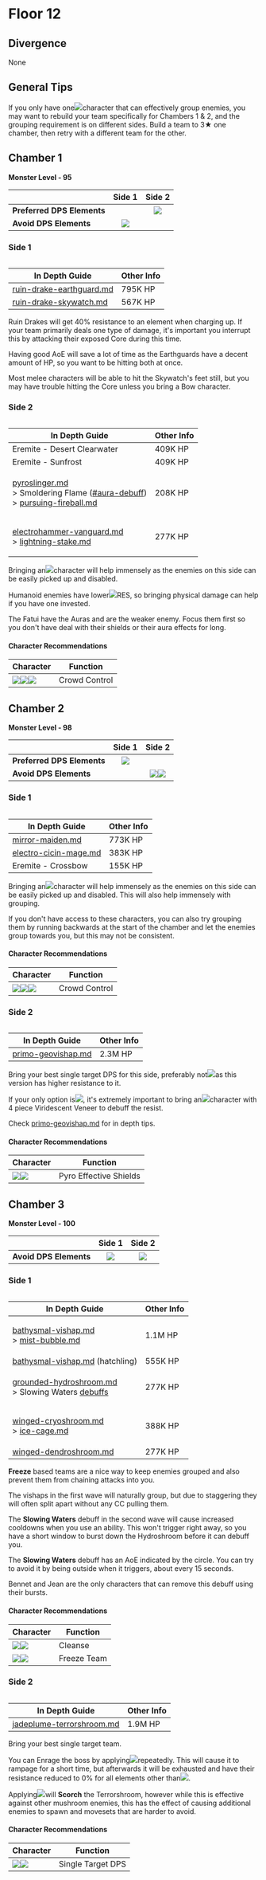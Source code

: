 # Floor 12

## Divergence <a href="#general-tips" id="general-tips"></a>

None

## General Tips

If you only have one![](../../.gitbook/assets/anemo\_small.png)character that can effectively group enemies, you may want to rebuild your team specifically for Chambers 1 & 2, and the grouping requirement is on different sides. Build a team to 3★ one chamber, then retry with a different team for the other.

## Chamber 1

**Monster Level - 95**

|                            |                     Side 1                     |                     Side 2                     |
| -------------------------- | :--------------------------------------------: | :--------------------------------------------: |
| **Preferred DPS Elements** |                                                | ![](../../.gitbook/assets/physical\_small.png) |
| **Avoid DPS Elements**     | ![](../../.gitbook/assets/physical\_small.png) |                                                |

### Side 1

<figure><img src="../../.gitbook/assets/12-1-1v30.png" alt=""><figcaption></figcaption></figure>

| In Depth Guide                                                                                | Other Info |
| --------------------------------------------------------------------------------------------- | ---------- |
| [ruin-drake-earthguard.md](../../monsters/ruin-constructs/ruin-drake-earthguard.md "mention") | 795K HP    |
| [ruin-drake-skywatch.md](../../monsters/ruin-constructs/ruin-drake-skywatch.md "mention")     | 567K HP    |

Ruin Drakes will get 40% resistance to an element when charging up. If your team primarily deals one type of damage, it's important you interrupt this by attacking their exposed Core during this time.

Having good AoE will save a lot of time as the Earthguards have a decent amount of HP, so you want to be hitting both at once.

Most melee characters will be able to hit the Skywatch's feet still, but you may have trouble hitting the Core unless you bring a Bow character.

### Side 2

<figure><img src="../../.gitbook/assets/12-1-2v30.png" alt=""><figcaption></figcaption></figure>

| In Depth Guide                                                                                                                                                                                                                                                                            | Other Info |
| ----------------------------------------------------------------------------------------------------------------------------------------------------------------------------------------------------------------------------------------------------------------------------------------- | ---------- |
| Eremite - Desert Clearwater                                                                                                                                                                                                                                                               | 409K HP    |
| Eremite - Sunfrost                                                                                                                                                                                                                                                                        | 409K HP    |
| <p><a data-mention href="../../monsters/fatui/pyroslinger.md">pyroslinger.md</a><br>> Smoldering Flame (<a data-mention href="../../mechanics/debuffs/#aura-debuff">#aura-debuff</a>)<br>> <a data-mention href="../../mechanics/auras/pursuing-fireball.md">pursuing-fireball.md</a></p> | 208K HP    |
| <p><a data-mention href="../../monsters/fatui/electrohammer-vanguard.md">electrohammer-vanguard.md</a><br>> <a data-mention href="../../mechanics/auras/lightning-stake.md">lightning-stake.md</a></p>                                                                                    | 277K HP    |

Bringing an![](../../.gitbook/assets/anemo\_small.png)character will help immensely as the enemies on this side can be easily picked up and disabled.

Humanoid enemies have lower![](../../.gitbook/assets/physical\_small.png)RES, so bringing physical damage can help if you have one invested.

The Fatui have the Auras and are the weaker enemy. Focus them first so you don't have deal with their shields or their aura effects for long.

#### Character Recommendations

| Character                                                                                                                                                       | Function      |
| --------------------------------------------------------------------------------------------------------------------------------------------------------------- | ------------- |
| ![](../../.gitbook/assets/ui\_avataricon\_sucrose.png)![](../../.gitbook/assets/ui\_avataricon\_kazuha.png)![](../../.gitbook/assets/ui\_avataricon\_venti.png) | Crowd Control |

## Chamber 2

**Monster Level - 98**

|                            |                     Side 1                     |                                        Side 2                                       |
| -------------------------- | :--------------------------------------------: | :---------------------------------------------------------------------------------: |
| **Preferred DPS Elements** | ![](../../.gitbook/assets/physical\_small.png) |                                                                                     |
| **Avoid DPS Elements**     |                                                | ![](../../.gitbook/assets/pyro\_small.png)![](../../.gitbook/assets/geo\_small.png) |

### Side 1

<figure><img src="../../.gitbook/assets/12-2-1v30.png" alt=""><figcaption></figcaption></figure>

| In Depth Guide                                                                | Other Info |
| ----------------------------------------------------------------------------- | ---------- |
| [mirror-maiden.md](../../monsters/fatui/mirror-maiden.md "mention")           | 773K HP    |
| [electro-cicin-mage.md](../../monsters/fatui/electro-cicin-mage.md "mention") | 383K HP    |
| Eremite - Crossbow                                                            | 155K HP    |

Bringing an![](../../.gitbook/assets/anemo\_small.png)character will help immensely as the enemies on this side can be easily picked up and disabled. This will also help immensely with grouping.

If you don't have access to these characters, you can also try grouping them by running backwards at the start of the chamber and let the enemies group towards you, but this may not be consistent.

#### Character Recommendations

| Character                                                                                                                                                       | Function      |
| --------------------------------------------------------------------------------------------------------------------------------------------------------------- | ------------- |
| ![](../../.gitbook/assets/ui\_avataricon\_sucrose.png)![](../../.gitbook/assets/ui\_avataricon\_kazuha.png)![](../../.gitbook/assets/ui\_avataricon\_venti.png) | Crowd Control |

### Side 2

<figure><img src="../../.gitbook/assets/12-2-2v30.png" alt=""><figcaption></figcaption></figure>

| In Depth Guide                                                           | Other Info |
| ------------------------------------------------------------------------ | ---------- |
| [primo-geovishap.md](../../monsters/elites/primo-geovishap.md "mention") | 2.3M HP    |

Bring your best single target DPS for this side, preferably not![](../../.gitbook/assets/pyro\_small.png)as this version has higher resistance to it.

If your only option is![](../../.gitbook/assets/pyro\_small.png), it's extremely important to bring an![](../../.gitbook/assets/anemo\_small.png)character with 4 piece Viridescent Veneer to debuff the resist.

Check [primo-geovishap.md](../../monsters/elites/primo-geovishap.md "mention") for in depth tips.

#### Character Recommendations

| Character                                                                                                   | Function               |
| ----------------------------------------------------------------------------------------------------------- | ---------------------- |
| ![](../../.gitbook/assets/ui\_avataricon\_xinyan.png)![](../../.gitbook/assets/ui\_avataricon\_zhongli.png) | Pyro Effective Shields |

## Chamber 3

**Monster Level - 100**

|                        |                    Side 1                   |                    Side 2                    |
| ---------------------- | :-----------------------------------------: | :------------------------------------------: |
| **Avoid DPS Elements** | ![](../../.gitbook/assets/hydro\_small.png) | ![](../../.gitbook/assets/dendro\_small.png) |

### Side 1

<figure><img src="../../.gitbook/assets/12-3-1v30.png" alt=""><figcaption></figcaption></figure>

| In Depth Guide                                                                                                                                                                             | Other Info |
| ------------------------------------------------------------------------------------------------------------------------------------------------------------------------------------------ | ---------- |
| <p><a data-mention href="../../monsters/vishaps/bathysmal-vishap.md">bathysmal-vishap.md</a><br>> <a data-mention href="../../mechanics/auras/mist-bubble.md">mist-bubble.md</a></p>       | 1.1M HP    |
| [bathysmal-vishap.md](../../monsters/vishaps/bathysmal-vishap.md "mention") (hatchling)                                                                                                    | 555K HP    |
| <p><a data-mention href="../../monsters/mushrooms/grounded-hydroshroom.md">grounded-hydroshroom.md</a><br>> Slowing Waters <a data-mention href="../../mechanics/debuffs/">debuffs</a></p> | 277K HP    |
| <p><a data-mention href="../../monsters/mushrooms/winged-cryoshroom.md">winged-cryoshroom.md</a><br>> <a data-mention href="../../mechanics/auras/ice-cage.md">ice-cage.md</a></p>         | 388K HP    |
| [winged-dendroshroom.md](../../monsters/mushrooms/winged-dendroshroom.md "mention")                                                                                                        | 277K HP    |

**Freeze** based teams are a nice way to keep enemies grouped and also prevent them from chaining attacks into you.

The vishaps in the first wave will naturally group, but due to staggering they will often split apart without any CC pulling them.

The **Slowing Waters** debuff in the second wave will cause increased cooldowns when you use an ability. This won't trigger right away, so you have a short window to burst down the Hydroshroom before it can debuff you.

The **Slowing Waters** debuff has an AoE indicated by the circle. You can try to avoid it by being outside when it triggers, about every 15 seconds.

Bennet and Jean are the only characters that can remove this debuff using their bursts.

#### Character Recommendations

| Character                                                                                                 | Function    |
| --------------------------------------------------------------------------------------------------------- | ----------- |
| ![](../../.gitbook/assets/ui\_avataricon\_bennett.png)![](../../.gitbook/assets/ui\_avataricon\_jean.png) | Cleanse     |
| ![](../../.gitbook/assets/ui\_avataricon\_ayaka.png)![](../../.gitbook/assets/ui\_avataricon\_ganyu.png)  | Freeze Team |

### Side 2

<figure><img src="../../.gitbook/assets/Jadeplume Terrorshroom.png" alt=""><figcaption></figcaption></figure>

| In Depth Guide                                                                         | Other Info |
| -------------------------------------------------------------------------------------- | ---------- |
| [jadeplume-terrorshroom.md](../../monsters/elites/jadeplume-terrorshroom.md "mention") | 1.9M HP    |

Bring your best single target team.

You can Enrage the boss by applying![](../../.gitbook/assets/electro\_small.png)repeatedly. This will cause it to rampage for a short time, but afterwards it will be exhausted and have their resistance reduced to 0% for all elements other than![](../../.gitbook/assets/dendro\_small.png).

Applying![](../../.gitbook/assets/pyro\_small.png)will **Scorch** the Terrorshroom, however while this is effective against other mushroom enemies, this has the effect of causing additional enemies to spawn and movesets that are harder to avoid.

#### Character Recommendations

| Character                                                                                                  | Function          |
| ---------------------------------------------------------------------------------------------------------- | ----------------- |
| ![](../../.gitbook/assets/ui\_avataricon\_hutao.png)![](../../.gitbook/assets/ui\_avataricon\_yoimiya.png) | Single Target DPS |

###

